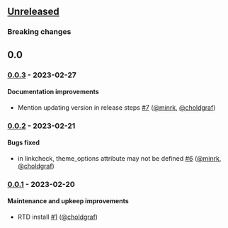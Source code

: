 ## [Unreleased]

### Breaking changes

<!--
    A PR introducing a breaking change should add an entry communicating that
    change to end users reading this changelog.
-->

## 0.0

### [0.0.3] - 2023-02-27

#### Documentation improvements

- Mention updating version in release steps [#7](https://github.com/jupyterhub/jupyterhub-sphinx-theme/pull/7) ([@minrk](https://github.com/minrk), [@choldgraf](https://github.com/choldgraf))

### [0.0.2] - 2023-02-21

#### Bugs fixed

- in linkcheck, theme_options attribute may not be defined [#6](https://github.com/jupyterhub/jupyterhub-sphinx-theme/pull/6) ([@minrk](https://github.com/minrk), [@choldgraf](https://github.com/choldgraf))

### [0.0.1] - 2023-02-20

#### Maintenance and upkeep improvements

- RTD install [#1](https://github.com/jupyterhub/jupyterhub-sphinx-theme/pull/1) ([@choldgraf](https://github.com/choldgraf))


[unreleased]: https://github.com/jupyterhub/kubespawner/compare/0.0.3...HEAD
[0.0.3]: https://github.com/jupyterhub/jupyterhub-sphinx-theme/compare/0.0.2...0.0.3
[0.0.2]: https://github.com/jupyterhub/jupyterhub-sphinx-theme/compare/0.0.1...0.0.2
[0.0.1]: https://github.com/jupyterhub/jupyterhub-sphinx-theme/compare/c7487bebb6d471ed811c26092d3072c1995a0f90...0.0.1
